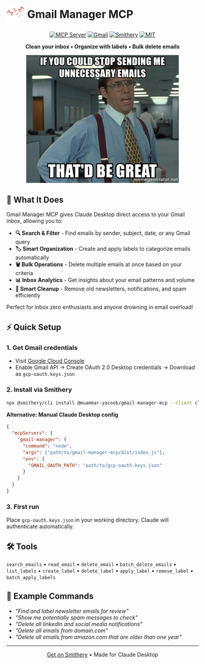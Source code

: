 # <img src="images/trash-mail.png" alt="Gmail Manager" width="48" height="48" style="vertical-align: middle;"> Gmail Manager MCP

<div align="center">

[![MCP Server](https://badge.mcpx.dev?type=server)](https://modelcontextprotocol.io)
[![Gmail](https://img.shields.io/badge/Gmail-EA4335?style=flat-square&logo=gmail&logoColor=white)](https://developers.google.com/gmail/api)
[![Smithery](https://smithery.ai/badge/@muammar-yacoob/gmail-manager-mcp)](https://smithery.ai/server/@muammar-yacoob/gmail-manager-mcp)
[![MIT](https://img.shields.io/badge/License-MIT-blue?style=flat-square)](LICENSE)

**Clean your inbox • Organize with labels • Bulk delete emails**

<img src="images/meme.png" alt="Stop sending me unnecessary emails meme" width="400">

</div>

## 🎯 What It Does

Gmail Manager MCP gives Claude Desktop direct access to your Gmail inbox, allowing you to:
- **🔍 Search & Filter** - Find emails by sender, subject, date, or any Gmail query
- **🏷️ Smart Organization** - Create and apply labels to categorize emails automatically  
- **🗑️ Bulk Operations** - Delete multiple emails at once based on your criteria
- **📊 Inbox Analytics** - Get insights about your email patterns and volume
- **🧹 Smart Cleanup** - Remove old newsletters, notifications, and spam efficiently

Perfect for inbox zero enthusiasts and anyone drowning in email overload!

## ⚡ Quick Setup

### 1. Get Gmail credentials
- Visit [Google Cloud Console](https://console.cloud.google.com/)
- Enable Gmail API → Create OAuth 2.0 Desktop credentials → Download as `gcp-oauth.keys.json`

### 2. Install via Smithery
```bash
npx @smithery/cli install @muammar-yacoob/gmail-manager-mcp --client claude
```

**Alternative: Manual Claude Desktop config**
```json
{
  "mcpServers": {
    "gmail-manager": {
      "command": "node",
      "args": ["path/to/gmail-manager-mcp/dist/index.js"],
      "env": {
        "GMAIL_OAUTH_PATH": "path/to/gcp-oauth.keys.json"
      }
    }
  }
}
```

### 3. First run
Place `gcp-oauth.keys.json` in your working directory. Claude will authenticate automatically.

## 🛠️ Tools

`search_emails` • `read_email` • `delete_email` • `batch_delete_emails` • `list_labels` • `create_label` • `delete_label` • `apply_label` • `remove_label` • `batch_apply_labels`

## 💬 Example Commands

- *"Find and label newsletter emails for review"*
- *"Show me potentially spam messages to check"*
- *"Delete all linkedIn and social media notifications"*
- *"Delete all emails from domain.com"*
- *"Delete all emails from amazon.com that are older than one year"*

---

<div align="center">
<a href="https://smithery.ai/server/@muammar-yacoob/gmail-manager-mcp">Get on Smithery</a> • Made for Claude Desktop
</div>
